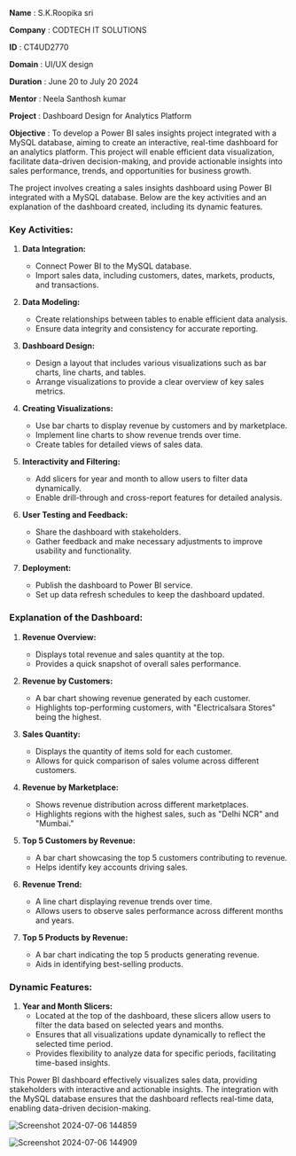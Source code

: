 **Name** : S.K.Roopika sri

**Company** : CODTECH IT SOLUTIONS

**ID** : CT4UD2770

**Domain** : UI/UX design

**Duration** : June 20 to July 20 2024

**Mentor** : Neela Santhosh kumar

**Project** : Dashboard Design for Analytics Platform

**Objective** : 
        To develop a Power BI sales insights project integrated with a MySQL database, aiming to create an interactive, real-time dashboard for an analytics platform. This project will enable efficient data visualization, facilitate data-driven decision-making, and provide actionable insights into sales performance, trends, and opportunities for business growth.

The project involves creating a sales insights dashboard using Power BI integrated with a MySQL database. Below are the key activities and an explanation of the dashboard created, including its dynamic features.

### Key Activities:

1. **Data Integration:**
   - Connect Power BI to the MySQL database.
   - Import sales data, including customers, dates, markets, products, and transactions.

2. **Data Modeling:**
   - Create relationships between tables to enable efficient data analysis.
   - Ensure data integrity and consistency for accurate reporting.

3. **Dashboard Design:**
   - Design a layout that includes various visualizations such as bar charts, line charts, and tables.
   - Arrange visualizations to provide a clear overview of key sales metrics.

4. **Creating Visualizations:**
   - Use bar charts to display revenue by customers and by marketplace.
   - Implement line charts to show revenue trends over time.
   - Create tables for detailed views of sales data.

5. **Interactivity and Filtering:**
   - Add slicers for year and month to allow users to filter data dynamically.
   - Enable drill-through and cross-report features for detailed analysis.

6. **User Testing and Feedback:**
   - Share the dashboard with stakeholders.
   - Gather feedback and make necessary adjustments to improve usability and functionality.

7. **Deployment:**
   - Publish the dashboard to Power BI service.
   - Set up data refresh schedules to keep the dashboard updated.

### Explanation of the Dashboard:

1. **Revenue Overview:**
   - Displays total revenue and sales quantity at the top.
   - Provides a quick snapshot of overall sales performance.

2. **Revenue by Customers:**
   - A bar chart showing revenue generated by each customer.
   - Highlights top-performing customers, with "Electricalsara Stores" being the highest.

3. **Sales Quantity:**
   - Displays the quantity of items sold for each customer.
   - Allows for quick comparison of sales volume across different customers.

4. **Revenue by Marketplace:**
   - Shows revenue distribution across different marketplaces.
   - Highlights regions with the highest sales, such as "Delhi NCR" and "Mumbai."

5. **Top 5 Customers by Revenue:**
   - A bar chart showcasing the top 5 customers contributing to revenue.
   - Helps identify key accounts driving sales.

6. **Revenue Trend:**
   - A line chart displaying revenue trends over time.
   - Allows users to observe sales performance across different months and years.

7. **Top 5 Products by Revenue:**
   - A bar chart indicating the top 5 products generating revenue.
   - Aids in identifying best-selling products.

### Dynamic Features:

1. **Year and Month Slicers:**
   - Located at the top of the dashboard, these slicers allow users to filter the data based on selected years and months.
   - Ensures that all visualizations update dynamically to reflect the selected time period.
   - Provides flexibility to analyze data for specific periods, facilitating time-based insights.

This Power BI dashboard effectively visualizes sales data, providing stakeholders with interactive and actionable insights. The integration with the MySQL database ensures that the dashboard reflects real-time data, enabling data-driven decision-making.

![Screenshot 2024-07-06 144859](https://github.com/Roopikasri/CODTECH-TASK-2/assets/132434603/c7ec5193-981d-4d28-ab2e-996400914b50)

![Screenshot 2024-07-06 144909](https://github.com/Roopikasri/CODTECH-TASK-2/assets/132434603/dd5a143c-23cd-4b3d-b4a0-a11897a262de)

